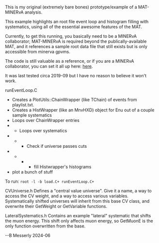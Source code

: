 This is my original (extremely bare bones) prototype/example of a MAT-MINERvA
analysis.

This example highlights an root file event loop and histogram filling with
systematics, using all of the essential awesome features of the MAT.

Currently, to get this running, you basically need to be a MINERvA
collaborator; MAT-MINERvA is required beyond the publically-available MAT, and
it references a sample root data file that still exists but is only accessible
from minerva gpvms.

The code is still valuable as a reference, or if you are a MINERvA
collaborator, you can set it all up here:
[here](https://github.com/MinervaExpt/MAT-MINERvA).

It was last tested circa 2019-09 but I have no reason to believe it won't work.

runEventLoop.C
* Creates a PlotUtils::ChainWrapper (like TChain) of events from playlist.txt.
* Creates a HistWrapper (like an MnvHXD) object for Enu out of a couple sample
  systematics
* Loops over ChainWrapper entries
* * Loops over systematics
* * * Check if universe passes cuts
* * * * fill Histwrapper's histograms
* plot a bunch of stuff

To run: `root -l -b load.C+ runEventLoop.C+`

CVUniverse.h
Defines a "central value universe". Give it a name, a way to access the CV
weight, and a way to access various variables.
Systematically shifted universes will inherit from this base CV class, and 
overwrite their GetWeight or GetVariable functions.

LateralSystematics.h
Contains an example "lateral" systematic that shifts the muon energy. This
shift only affects muon energy, so GetMuonE is the only function overwritten
from the base.

--B Messerly 2024-06
